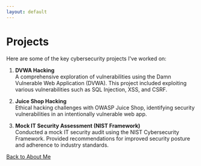 ```yaml
---
layout: default
---
```


# Projects

Here are some of the key cybersecurity projects I've worked on:

1. **DVWA Hacking**  
   A comprehensive exploration of vulnerabilities using the Damn Vulnerable Web Application (DVWA). This project included exploiting various vulnerabilities such as SQL Injection, XSS, and CSRF.

2. **Juice Shop Hacking**  
   Ethical hacking challenges with OWASP Juice Shop, identifying security vulnerabilities in an intentionally vulnerable web app.

3. **Mock IT Security Assessment (NIST Framework)**  
   Conducted a mock IT security audit using the NIST Cybersecurity Framework. Provided recommendations for improved security posture and adherence to industry standards.
   
[Back to About Me](./index.md)
